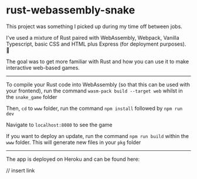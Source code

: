 # rust-webassembly-snake

This project was something I picked up during my time off between jobs.

I've used a mixture of Rust paired with WebAssembly, Webpack, Vanilla Typescript, basic CSS and HTML plus Express (for deployment purposes). 🦀

The goal was to get more familiar with Rust and how you can use it to make interactive web-based games.

----

To compile your Rust code into WebAssembly (so that this can be used with your frontend), run the command `wasm-pack build --target web` whilst in the `snake_game` folder

Then, `cd` to `www` folder, run the command `npm install` followed by `npm run dev`

Navigate to `localhost:8080` to see the game

If you want to deploy an update, run the command `npm run build` within the `www` folder. This will generate new files in your `pkg` folder

----
The app is deployed on Heroku and can be found here: 

// insert link